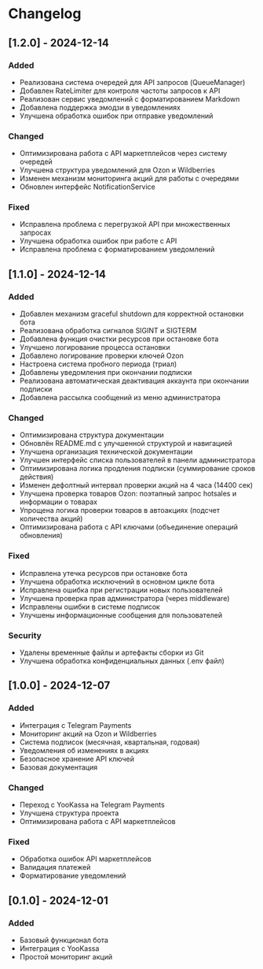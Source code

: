 # Changelog

## [1.2.0] - 2024-12-14

### Added
- Реализована система очередей для API запросов (QueueManager)
- Добавлен RateLimiter для контроля частоты запросов к API
- Реализован сервис уведомлений с форматированием Markdown
- Добавлена поддержка эмодзи в уведомлениях
- Улучшена обработка ошибок при отправке уведомлений

### Changed
- Оптимизирована работа с API маркетплейсов через систему очередей
- Улучшена структура уведомлений для Ozon и Wildberries
- Изменен механизм мониторинга акций для работы с очередями
- Обновлен интерфейс NotificationService

### Fixed
- Исправлена проблема с перегрузкой API при множественных запросах
- Улучшена обработка ошибок при работе с API
- Исправлена проблема с форматированием уведомлений

## [1.1.0] - 2024-12-14

### Added
- Добавлен механизм graceful shutdown для корректной остановки бота
- Реализована обработка сигналов SIGINT и SIGTERM
- Добавлена функция очистки ресурсов при остановке бота
- Улучшено логирование процесса остановки
- Добавлено логирование проверки ключей Ozon
- Настроена система пробного периода (триал)
- Добавлены уведомления при окончании подписки
- Реализована автоматическая деактивация аккаунта при окончании подписки
- Добавлена рассылка сообщений из меню администратора

### Changed
- Оптимизирована структура документации
- Обновлён README.md с улучшенной структурой и навигацией
- Улучшена организация технической документации
- Улучшен интерфейс списка пользователей в панели администратора
- Оптимизирована логика продления подписки (суммирование сроков действия)
- Изменен дефолтный интервал проверки акций на 4 часа (14400 сек)
- Улучшена проверка товаров Ozon: поэтапный запрос hotsales и информации о товарах
- Упрощена логика проверки товаров в автоакциях (подсчет количества акций)
- Оптимизирована работа с API ключами (объединение операций обновления)

### Fixed
- Исправлена утечка ресурсов при остановке бота
- Улучшена обработка исключений в основном цикле бота
- Исправлена ошибка при регистрации новых пользователей
- Улучшена проверка прав администратора (через middleware)
- Исправлены ошибки в системе подписок
- Улучшены информационные сообщения для пользователей

### Security
- Удалены временные файлы и артефакты сборки из Git
- Улучшена обработка конфиденциальных данных (.env файл)

## [1.0.0] - 2024-12-07

### Added
- Интеграция с Telegram Payments
- Мониторинг акций на Ozon и Wildberries
- Система подписок (месячная, квартальная, годовая)
- Уведомления об изменениях в акциях
- Безопасное хранение API ключей
- Базовая документация

### Changed
- Переход с YooKassa на Telegram Payments
- Улучшена структура проекта
- Оптимизирована работа с API маркетплейсов

### Fixed
- Обработка ошибок API маркетплейсов
- Валидация платежей
- Форматирование уведомлений

## [0.1.0] - 2024-12-01

### Added
- Базовый функционал бота
- Интеграция с YooKassa
- Простой мониторинг акций

